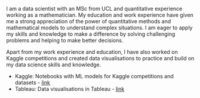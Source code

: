 I am a data scientist with an MSc from UCL and quantitative experience working as a mathematician. My education and work experience have given me a strong appreciation of the power of quantitative methods and mathematical models to understand complex situations. I am eager to apply my skills and knowledge to make a difference by solving challenging problems and helping to make better decisions.

Apart from my work experience and education, I have also worked on Kaggle competitions and created data visualisations to practice and build on my data science skills and knowledge.

* Kaggle: Notebooks with ML models for Kaggle competitions and datasets - [link](https://github.com/amkil728/kaggle)
* Tableau: Data visualisations in Tableau - [link](https://public.tableau.com/app/profile/aayush.malik1729/vizzes)
